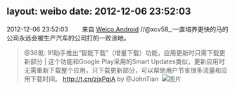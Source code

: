 layout: weibo
date: 2012-12-06 23:52:03
---
<meta name="referrer" content="no-referrer" />

2012-12-06 23:52:03  &nbsp;&nbsp;&nbsp;&nbsp;&nbsp;&nbsp; 来自 <a href="http://app.weibo.com/t/feed/l4RWD" rel="nofollow">Weico.Android</a>
//@xcv58_:一直培养更快的马的公司永远会被生产汽车的公司打的一败涂地。
>  @36氪: 91助手推出“智能下载”（增量下载）功能，应用更新时只需下载更新部分 | 这个功能和Google Play采用的Smart Updates类似，更新应用时无需重新下载整个应用，只下载更新部分，可以帮助用户节省很多流量和应用下载时间。 http://t.cn/zjxPqjA by @JohnTian ​​​
>  ![图片](https://ww3.sinaimg.cn/large/684ff39bjw1dzk29kaw0ej.jpg)
